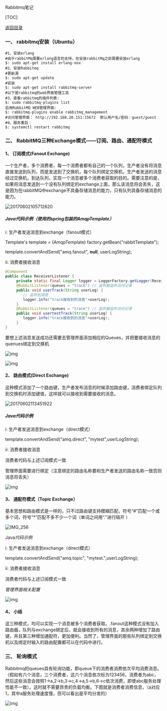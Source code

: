 Rabbitmq笔记

[TOC]

[返回目录](./README.md)

### 一、 rabbitmq安装（Ubuntu）

```shell
#1、安装erlang
#由于rabbitMq需要erlang语言的支持，在安装rabbitMq之前需要安装erlang
$: sudo apt-get install erlang-nox
#2、安装Rabbitmq
#更新源 
$: sudo apt-get update
#安装 
$: sudo apt-get install rabbitmq-server
#以下是rabbitmq的web界面管理工具
#3、查看rabbitmq的插件列表: 
$: sudo rabbitmq-plugins list
启用RabbitMQ WEB管理界面: 
$: rabbitmq-plugins enable rabbitmq_management
#访问管理界面： http://192.168.20.151:15672  默认用户名/密码：guest/guest
#4、服务重启：
$: systemctl restart rabbitmq  
```

### 二、 RabbitMQ三种Exchange模式——订阅、路由、通配符模式

#### 1、 订阅模式(Fanout Exchange)

 一个生产者，多个消费者，每一个消费者都有自己的一个队列，生产者没有将消息直接发送到队列，而是发送到了交换机，每个队列绑定交换机，生产者发送的消息经过交换机，到达队列，实现一个消息被多个消费者获取的目的。需要注意的是，如果将消息发送到一个没有队列绑定的exchange上面，那么该消息将会丢失，这是因为在rabbitMQ中exchange不具备存储消息的能力，只有队列具备存储消息的能力。

![20170602105712620](file:///C:/Users/liu/AppData/Local/Temp/msohtmlclip1/01/clip_image002.gif)

##### Java代码示例（使用的spring包装的AmqpTemplate）

i: 生产者发送消息到exchange（fanout模式）

Template's template = (AmqpTemplate) factory.getBean("rabbitTemplate");

template.convertAndSend("amq.fanout", **null**, userLogString);

ii: 消费者接收消息

```java
@Component
public class ReceiverListener {
	 private static final Logger logger = LoggerFactory.getLogger(ReceiverListener.class);
	 @RabbitListener(queues = "track") // 监听器监听访问记录
	 public void userTrack(String userLog) {
		// 监听到消息
		logger.info("track接收到的消息"+userLog);
	 }
	 @RabbitListener(queues = "trace") // 监听器监听访问记录
	 public void usertestTrack(String userLog) {
		logger.info("trace接收到的消息"+userLog);
	 }
}
```



​    要想上述消息发送成功还需要去管理界面添加相应的Queues，并把要接收消息的quenues绑定到交换机

![img](file:///C:/Users/liu/AppData/Local/Temp/msohtmlclip1/01/clip_image004.jpg)

![img](file:///C:/Users/liu/AppData/Local/Temp/msohtmlclip1/01/clip_image006.jpg)

 

 

#### 2、 路由模式(Direct Exchange)

  这种模式添加了一个路由键，生产者发布消息的时候添加路由键，消费者绑定队列到交换机时添加键值，这样就可以接收到需要接收的消息。

![20170602113451922](file:///C:/Users/liu/AppData/Local/Temp/msohtmlclip1/01/clip_image008.gif)

##### Java代码示例

i: 生产者发送消息到exchange（direct模式）

template.convertAndSend("amq.direct", "mytest",userLogString);

ii: 消费者接收消息

消费者代码与上述订阅模式一致

管理界面需要进行绑定（注意绑定的路由名称要和生产者发送的路由名称一致否则消息将丢失）

![img](file:///C:/Users/liu/AppData/Local/Temp/msohtmlclip1/01/clip_image010.jpg)

#### 3、 通配符模式（Topic Exchange）

基本思想和路由模式是一样的，只不过路由键支持模糊匹配，符号“#”匹配一个或多个词，符号“*”匹配不多不少一个词（单词之间用“.”进行隔开 ）

![IMG_256](file:///C:/Users/liu/AppData/Local/Temp/msohtmlclip1/01/clip_image012.gif)

Java*代码示例*

i: 生产者发送消息到exchange（direct模式）

template.convertAndSend("amq.topic", "mytest.",userLogString);

ii: 消费者接收消息

消费者代码与上述订阅模式一致

*管理界面相关配置*

![img](file:///C:/Users/liu/AppData/Local/Temp/msohtmlclip1/01/clip_image014.jpg)

#### 4、 小结

这三种模式，均可以实现一个消息被多个消费者获取。.fanout这种模式没有加入路由器，队列与exchange绑定后，就会接收到所有的消息，其余两种增加了路由键，并且第三种增加通配符，更加便利。当然了，管理界面的那些队列绑定到交换机以及绑定时输入的路由配置都可以在代码中进行。

### 三、 轮询模式

Rabbitmq的queues具有轮询功能，即queue下的消费者消费依次平均消费消息。（假如有六个消息，三个消费者，这六个消息依次标为123456，消费者为abc，然后这些消息会按照1->a,2->b,3->c,4->a,5->b,6->c依次消费，即使abc服务处理性能不一致）。这时就不需要昂贵的负载均衡。下图就是消费者消费信息，（a对应1，其中a服务处理速度慢，但可以看出是平均分发的）

![img](file:///C:/Users/liu/AppData/Local/Temp/msohtmlclip1/01/clip_image016.jpg)

 

 

 
